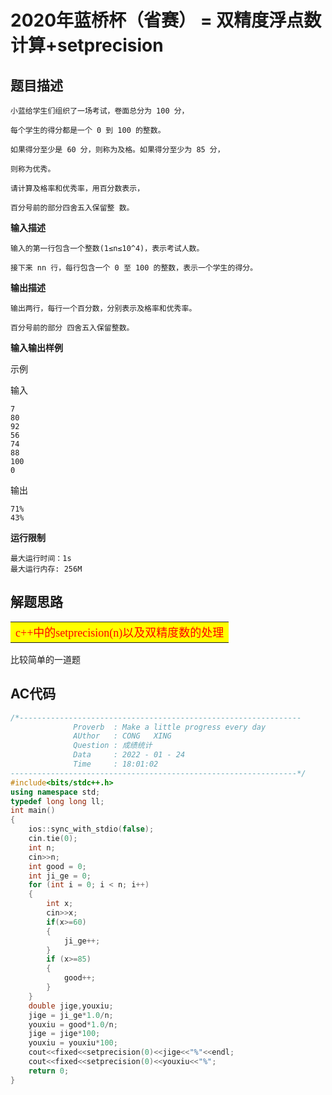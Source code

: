 # 2020年蓝桥杯（省赛）  =  双精度浮点数计算+setprecision
## 题目描述

    小蓝给学生们组织了一场考试，卷面总分为 100 分，
    
    每个学生的得分都是一个 0 到 100 的整数。

    如果得分至少是 60 分，则称为及格。如果得分至少为 85 分，
    
    则称为优秀。

    请计算及格率和优秀率，用百分数表示，
    
    百分号前的部分四舍五入保留整 数。

**输入描述**

    输入的第一行包含一个整数(1≤n≤10^4)，表示考试人数。

    接下来 nn 行，每行包含一个 0 至 100 的整数，表示一个学生的得分。

**输出描述**

    输出两行，每行一个百分数，分别表示及格率和优秀率。
    
    百分号前的部分 四舍五入保留整数。

**输入输出样例**

示例

输入

    7
    80
    92
    56
    74
    88
    100
    0


输出

    71%
    43%

**运行限制**

    最大运行时间：1s
    最大运行内存: 256M

## 解题思路



<table><tr><td bgcolor = yellow ><font face = "楷书" size = 4 color = red >c++中的setprecision(n)以及双精度数的处理</font></table></tr></td>

比较简单的一道题

## AC代码
```cpp
/*---------------------------------------------------------------
              Proverb  : Make a little progress every day         
              AUthor   : CONG   XING                               
              Question : 成绩统计                              
              Data     : 2022 - 01 - 24
              Time     : 18:01:02
----------------------------------------------------------------*/
#include<bits/stdc++.h>
using namespace std;
typedef long long ll;
int main()
{
    ios::sync_with_stdio(false);
    cin.tie(0);                 
    int n;
    cin>>n;
    int good = 0;
    int ji_ge = 0;
    for (int i = 0; i < n; i++)
    {
        int x;
        cin>>x;
        if(x>=60) 
        {
            ji_ge++;
        }
        if (x>=85) 
        {
            good++;
        }
    }    
    double jige,youxiu;
    jige = ji_ge*1.0/n;
    youxiu = good*1.0/n;
    jige = jige*100;
    youxiu = youxiu*100;
    cout<<fixed<<setprecision(0)<<jige<<"%"<<endl;
    cout<<fixed<<setprecision(0)<<youxiu<<"%";
    return 0;                   
}
```
